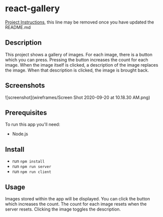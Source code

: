 # react-gallery

[Project Instructions](./INSTRUCTIONS.md), this line may be removed once you have updated the README.md

## Description

This project shows a gallery of images. For each image, there is a button which you can press. Pressing the button increases the count for each image. When the image itself is clicked, a description of the image replaces the image. When that description is clicked, the image is brought back.



## Screenshots

![screenshot](wireframes/Screen Shot 2020-09-20 at 10.18.30 AM.png) <!-- doesn't work for now -->


## Prerequisites

To run this app you'll need:

- Node.js


## Install

- run `npm install`
- run `npm run server`
- run `npm run client`


## Usage

Images stored within the app will be displayed. You can click the button which increases the count. The count for each image resets when the server resets. Clicking the image toggles the description.
